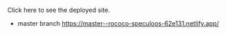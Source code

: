 Click here to see the deployed site.

- master branch
  https://master--rococo-speculoos-62e131.netlify.app/
